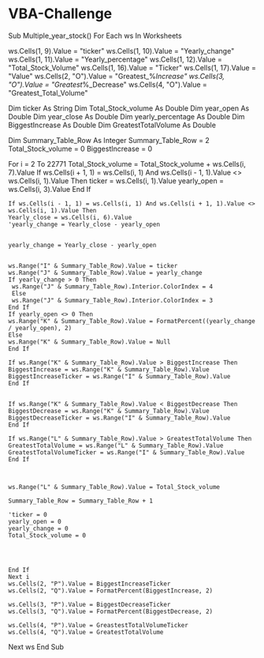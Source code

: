 # VBA-Challenge
Sub Multiple_year_stock()
For Each ws In Worksheets

ws.Cells(1, 9).Value = "ticker"
ws.Cells(1, 10).Value = "Yearly_change"
ws.Cells(1, 11).Value = "Yearly_percentage"
ws.Cells(1, 12).Value = "Total_Stock_Volume"
ws.Cells(1, 16).Value = "Ticker"
ws.Cells(1, 17).Value = "Value"
ws.Cells(2, "O").Value = "Greatest_%_Increase"
ws.Cells(3, "O").Value = "Greatest_%_Decrease"
ws.Cells(4, "O").Value = "Greatest_Total_Volume"

Dim ticker As String
Dim Total_Stock_volume As Double
Dim year_open As Double
Dim year_close As Double
Dim yearly_percentage As Double
Dim BiggestIncrease As Double
Dim GreatestTotalVolume As Double

Dim Summary_Table_Row As Integer
Summary_Table_Row = 2
Total_Stock_volume = 0
BiggestIncrease = 0

For i = 2 To 22771
    Total_Stock_volume = Total_Stock_volume + ws.Cells(i, 7).Value
    If ws.Cells(i + 1, 1) = ws.Cells(i, 1) And ws.Cells(i - 1, 1).Value <> ws.Cells(i, 1).Value Then
    ticker = ws.Cells(i, 1).Value
    yearly_open = ws.Cells(i, 3).Value
    End If
    
    If ws.Cells(i - 1, 1) = ws.Cells(i, 1) And ws.Cells(i + 1, 1).Value <> ws.Cells(i, 1).Value Then
    Yearly_close = ws.Cells(i, 6).Value
    'yearly_change = Yearly_close - yearly_open
  
    
    yearly_change = Yearly_close - yearly_open
    
    
    ws.Range("I" & Summary_Table_Row).Value = ticker
    ws.Range("J" & Summary_Table_Row).Value = yearly_change
    If yearly_change > 0 Then
     ws.Range("J" & Summary_Table_Row).Interior.ColorIndex = 4
     Else
     ws.Range("J" & Summary_Table_Row).Interior.ColorIndex = 3
    End If
    If yearly_open <> 0 Then
    ws.Range("K" & Summary_Table_Row).Value = FormatPercent((yearly_change / yearly_open), 2)
    Else
    ws.Range("K" & Summary_Table_Row).Value = Null
    End If
    
    If ws.Range("K" & Summary_Table_Row).Value > BiggestIncrease Then
    BiggestIncrease = ws.Range("K" & Summary_Table_Row).Value
    BiggestIncreaseTicker = ws.Range("I" & Summary_Table_Row).Value
    End If
    
    
    If ws.Range("K" & Summary_Table_Row).Value < BiggestDecrease Then
    BiggestDecrease = ws.Range("K" & Summary_Table_Row).Value
    BiggestDecreaseTicker = ws.Range("I" & Summary_Table_Row).Value
    End If
    
    If ws.Range("L" & Summary_Table_Row).Value > GreatestTotalVolume Then
    GreatestTotalVolume = ws.Range("L" & Summary_Table_Row).Value
    GreatestTotalVolumeTicker = ws.Range("I" & Summary_Table_Row).Value
    End If
    
    
    
    ws.Range("L" & Summary_Table_Row).Value = Total_Stock_volume
    
    Summary_Table_Row = Summary_Table_Row + 1
    
    'ticker = 0
    yearly_open = 0
    yearly_change = 0
    Total_Stock_volume = 0
    
    

    
    End If
    Next i
    ws.Cells(2, "P").Value = BiggestIncreaseTicker
    ws.Cells(2, "Q").Value = FormatPercent(BiggestIncrease, 2)
    
    ws.Cells(3, "P").Value = BiggestDecreaseTicker
    ws.Cells(3, "Q").Value = FormatPercent(BiggestDecrease, 2)
    
    ws.Cells(4, "P").Value = GreastestTotalVolumeTicker
    ws.Cells(4, "Q").Value = GreatestTotalVolume
      
      
Next ws
End Sub

